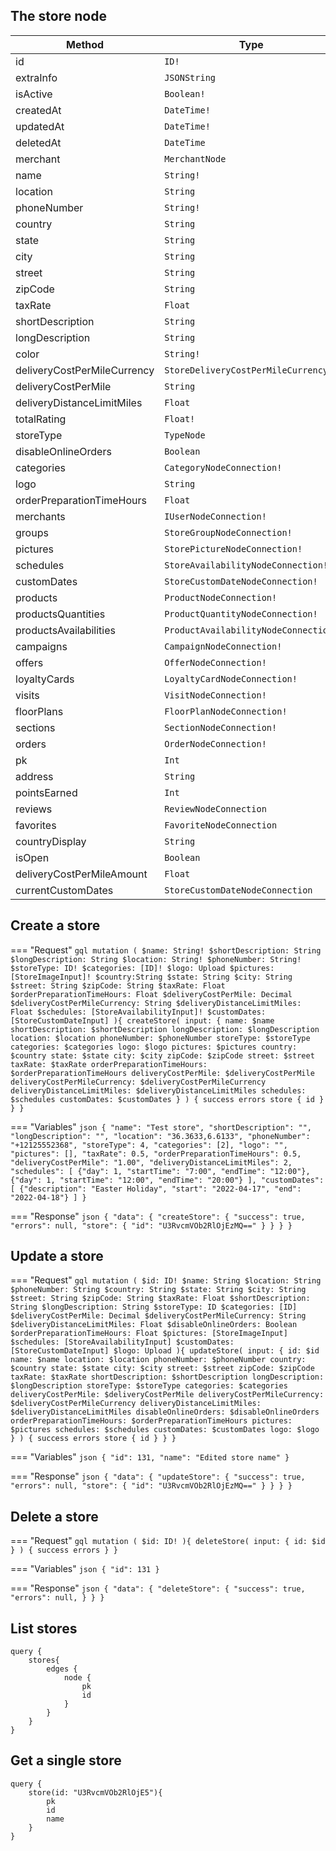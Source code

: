 ## The store node

| Method                      | Type                                 | Description |
| --------------------------- | ------------------------------------ | ----------- |
| id                          | `ID!`                                |
| extraInfo                   | `JSONString`                         |
| isActive                    | `Boolean!`                           |
| createdAt                   | `DateTime!`                          |
| updatedAt                   | `DateTime!`                          |
| deletedAt                   | `DateTime`                           |
| merchant                    | `MerchantNode`                       |
| name                        | `String!`                            |
| location                    | `String`                             |
| phoneNumber                 | `String!`                            |
| country                     | `String`                             |
| state                       | `String`                             |
| city                        | `String`                             |
| street                      | `String`                             |
| zipCode                     | `String`                             |
| taxRate                     | `Float`                              |
| shortDescription            | `String`                             |
| longDescription             | `String`                             |
| color                       | `String!`                            |
| deliveryCostPerMileCurrency | `StoreDeliveryCostPerMileCurrency`   |
| deliveryCostPerMile         | `String`                             |
| deliveryDistanceLimitMiles  | `Float`                              |
| totalRating                 | `Float!`                             |
| storeType                   | `TypeNode`                           |
| disableOnlineOrders         | `Boolean`                            |
| categories                  | `CategoryNodeConnection!`            |
| logo                        | `String`                             |
| orderPreparationTimeHours   | `Float`                              |
| merchants                   | `IUserNodeConnection!`               |
| groups                      | `StoreGroupNodeConnection!`          |
| pictures                    | `StorePictureNodeConnection!`        |
| schedules                   | `StoreAvailabilityNodeConnection!`   |
| customDates                 | `StoreCustomDateNodeConnection!`     |
| products                    | `ProductNodeConnection!`             |
| productsQuantities          | `ProductQuantityNodeConnection!`     |
| productsAvailabilities      | `ProductAvailabilityNodeConnection!` |
| campaigns                   | `CampaignNodeConnection!`            |
| offers                      | `OfferNodeConnection!`               |
| loyaltyCards                | `LoyaltyCardNodeConnection!`         |
| visits                      | `VisitNodeConnection!`               |
| floorPlans                  | `FloorPlanNodeConnection!`           |
| sections                    | `SectionNodeConnection!`             |
| orders                      | `OrderNodeConnection!`               |
| pk                          | `Int`                                |
| address                     | `String`                             |
| pointsEarned                | `Int`                                |
| reviews                     | `ReviewNodeConnection`               |
| favorites                   | `FavoriteNodeConnection`             |
| countryDisplay              | `String`                             |
| isOpen                      | `Boolean`                            |
| deliveryCostPerMileAmount   | `Float`                              |
| currentCustomDates          | `StoreCustomDateNodeConnection`      |

## Create a store

=== "Request"
    ```gql
    mutation (
        $name: String!
        $shortDescription: String
        $longDescription: String
        $location: String!
        $phoneNumber: String!
        $storeType: ID!
        $categories: [ID]!
        $logo: Upload
        $pictures: [StoreImageInput]!
        $country:String
        $state: String
        $city: String
        $street: String
        $zipCode: String
        $taxRate: Float
        $orderPreparationTimeHours: Float
        $deliveryCostPerMile: Decimal
        $deliveryCostPerMileCurrency: String
        $deliveryDistanceLimitMiles: Float
        $schedules: [StoreAvailabilityInput]!
        $customDates: [StoreCustomDateInput]
    ){
        createStore(
            input: {
                name: $name
                shortDescription: $shortDescription
                longDescription: $longDescription
                location: $location
                phoneNumber: $phoneNumber
                storeType: $storeType
                categories: $categories
                logo: $logo
                pictures: $pictures
                country: $country
                state: $state
                city: $city
                zipCode: $zipCode
                street: $street
                taxRate: $taxRate
                orderPreparationTimeHours: $orderPreparationTimeHours
                deliveryCostPerMile: $deliveryCostPerMile
                deliveryCostPerMileCurrency: $deliveryCostPerMileCurrency
                deliveryDistanceLimitMiles: $deliveryDistanceLimitMiles
                schedules: $schedules
                customDates: $customDates
            }
        ) {
            success
            errors
            store {
                id
            }
        }
    }
    ```

=== "Variables"
    ```json
    {
        "name": "Test store",
        "shortDescription": "",
        "longDescription": "",
        "location": "36.3633,6.6133",
        "phoneNumber": "+12125552368",
        "storeType": 4,
        "categories": [2],
        "logo": "",
        "pictures": [],
        "taxRate": 0.5,
        "orderPreparationTimeHours": 0.5,
        "deliveryCostPerMile": "1.00",
        "deliveryDistanceLimitMiles": 2,
        "schedules": [
            {"day": 1, "startTime": "7:00", "endTime": "12:00"},
            {"day": 1, "startTime": "12:00", "endTime": "20:00"}
        ],
        "customDates": [
            {"description": "Easter Holiday", "start": "2022-04-17", "end": "2022-04-18"}
        ]
    }
    ```

=== "Response"
    ```json
    {
        "data": {
            "createStore": {
                "success": true,
                "errors": null,
                "store": {
                    "id": "U3RvcmVOb2RlOjEzMQ=="
                }
            }
        }
    }
    ```

## Update a store

=== "Request"
    ```gql
    mutation (
        $id: ID!
        $name: String
        $location: String
        $phoneNumber: String
        $country: String
        $state: String
        $city: String
        $street: String
        $zipCode: String
        $taxRate: Float
        $shortDescription: String
        $longDescription: String
        $storeType: ID
        $categories: [ID]
        $deliveryCostPerMile: Decimal
        $deliveryCostPerMileCurrency: String
        $deliveryDistanceLimitMiles: Float
        $disableOnlineOrders: Boolean
        $orderPreparationTimeHours: Float
        $pictures: [StoreImageInput]
        $schedules: [StoreAvailabilityInput]
        $customDates: [StoreCustomDateInput]
        $logo: Upload
    ){
        updateStore(
            input: {
                id: $id
                name: $name
                location: $location
                phoneNumber: $phoneNumber
                country: $country
                state: $state
                city: $city
                street: $street
                zipCode: $zipCode
                taxRate: $taxRate
                shortDescription: $shortDescription
                longDescription: $longDescription
                storeType: $storeType
                categories: $categories
                deliveryCostPerMile: $deliveryCostPerMile
                deliveryCostPerMileCurrency: $deliveryCostPerMileCurrency
                deliveryDistanceLimitMiles: $deliveryDistanceLimitMiles
                disableOnlineOrders: $disableOnlineOrders
                orderPreparationTimeHours: $orderPreparationTimeHours
                pictures: $pictures
                schedules: $schedules
                customDates: $customDates
                logo: $logo
            }
        ) {
            success
            errors
            store {
                id
            }
        }
    }
    ```

=== "Variables"
    ```json
    {
        "id": 131,
        "name": "Edited store name"
    }
    ```

=== "Response"
    ```json
    {
        "data": {
            "updateStore": {
                "success": true,
                "errors": null,
                "store": {
                    "id": "U3RvcmVOb2RlOjEzMQ=="
                }
            }
        }
    }
    ```

## Delete a store

=== "Request"
    ```gql
    mutation (
        $id: ID!
    ){
        deleteStore(
            input: {
                id: $id
            }
        ) {
            success
            errors
        }
    }
    ```

=== "Variables"
    ```json
    {
        "id": 131
    }
    ```

=== "Response"
    ```json
    {
        "data": {
            "deleteStore": {
                "success": true,
                "errors": null,
            }
        }
    }
    ```



## List stores

```gql
query {
	stores{
		edges {
			node {
				pk
				id
			}
		}
	}
}
```

## Get a single store

```gql
query {
	store(id: "U3RvcmVOb2RlOjE5"){
		pk
		id
		name
	}
}
```
